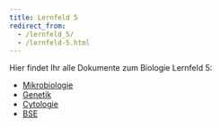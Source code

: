```yaml
---
title: Lernfeld 5
redirect_from:
  - /lernfeld_5/
  - /lernfeld-5.html
---
```

Hier findet Ihr alle Dokumente zum Biologie Lernfeld 5:

- [Mikrobiologie](/biologie/lernfeld_5/mikrobiologie/)
- [Genetik](/biologie/lernfeld_5/genetik/)
- [Cytologie](/biologie/lernfeld_5/cytologie/)
- [BSE](/biologie/lernfeld_5/bse/)
